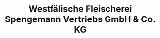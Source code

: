 ---
title: "Westfälische Fleischerei Spengemann Vertriebs GmbH & Co. KG"
url: /kirchlengern/westfaelische-fleischerei-spengemann-vertriebs-gmbh-und-co-kg/
shop: Metzgerei
---